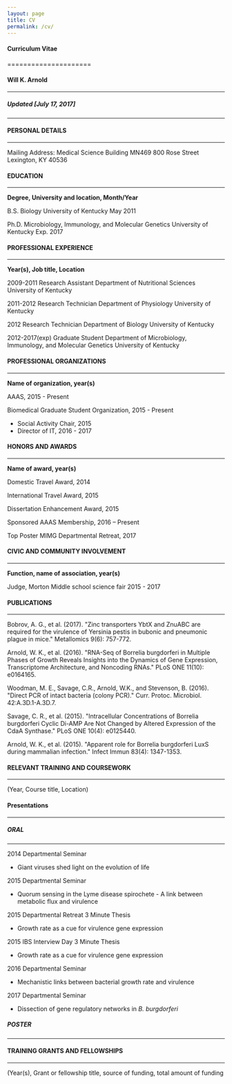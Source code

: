 ```yaml
---
layout: page
title: CV
permalink: /cv/
---
```


#### Curriculum Vitae
=====================

#### Will K. Arnold
---------------------

##### Updated [July 17, 2017]
----------------------------

#### PERSONAL DETAILS
--------------------

Mailing Address: Medical Science Building MN469 800 Rose Street Lexington, KY 40536

#### EDUCATION
--------------

**Degree, University and location, Month/Year**

B.S. Biology University of Kentucky	May 2011

Ph.D. Microbiology, Immunology, and Molecular Genetics University of Kentucky Exp. 2017


#### PROFESSIONAL EXPERIENCE
--------------------------

**Year(s), Job title, Location**

2009-2011 Research Assistant  Department of Nutritional Sciences  University of Kentucky

2011-2012 Research Technician Department of Physiology University of Kentucky

2012 Research Technician Department of Biology  University of Kentucky

2012-2017(exp)	Graduate Student	Department of Microbiology, Immunology, and Molecular Genetics  University of Kentucky


#### PROFESSIONAL ORGANIZATIONS
------------------------------

**Name of organization, year(s)**

AAAS, 2015 - Present

Biomedical Graduate Student Organization, 2015 - Present
  * Social Activity Chair, 2015
  * Director of IT, 2016 - 2017

#### HONORS AND AWARDS
---------------------

**Name of award, year(s)**

Domestic Travel Award, 2014

International Travel Award, 2015

Dissertation Enhancement Award, 2015

Sponsored AAAS Membership, 2016 – Present

Top Poster MIMG Departmental Retreat, 2017

#### CIVIC AND COMMUNITY INVOLVEMENT
-----------------------------------

**Function, name of association, year(s)**

Judge, Morton Middle school science fair 2015 - 2017

#### PUBLICATIONS
----------------

Bobrov, A. G., et al. (2017). "Zinc transporters YbtX and ZnuABC are required for the virulence of Yersinia pestis in bubonic and pneumonic plague in mice." Metallomics 9(6): 757-772.

Arnold, W. K., et al. (2016). "RNA-Seq of Borrelia burgdorferi in Multiple Phases of Growth Reveals Insights into the Dynamics of Gene Expression, Transcriptome Architecture, and Noncoding RNAs." PLoS ONE 11(10): e0164165.

Woodman, M. E., Savage, C.R., Arnold, W.K., and Stevenson, B.  (2016). "Direct PCR of intact bacteria (colony PCR)." Curr. Protoc. Microbiol. 42:A.3D.1-A.3D.7.

Savage, C. R., et al. (2015). "Intracellular Concentrations of Borrelia burgdorferi Cyclic Di-AMP Are Not Changed by Altered Expression of the CdaA Synthase." PLoS ONE 10(4): e0125440.

Arnold, W. K., et al. (2015). "Apparent role for Borrelia burgdorferi LuxS during mammalian infection." Infect Immun 83(4): 1347-1353.


#### RELEVANT TRAINING AND COURSEWORK
------------------------------------

(Year, Course title, Location)


#### Presentations  
-----------------

##### ORAL
---------

2014 Departmental Seminar
* Giant viruses shed light on the evolution of life

2015 Departmental Seminar
* Quorum sensing in the Lyme disease spirochete - A link between metabolic flux and virulence

2015 Departmental Retreat 3 Minute Thesis
* Growth rate as a cue for virulence gene expression

2015 IBS Interview Day 3 Minute Thesis
* Growth rate as a cue for virulence gene expression

2016 Departmental Seminar
* Mechanistic links between bacterial growth rate and virulence

2017 Departmental Seminar
* Dissection of gene regulatory networks in *B. burgdorferi*


##### POSTER
------------



#### TRAINING GRANTS AND FELLOWSHIPS
-----------------------------------

(Year(s), Grant or fellowship title, source of funding, total amount of funding
